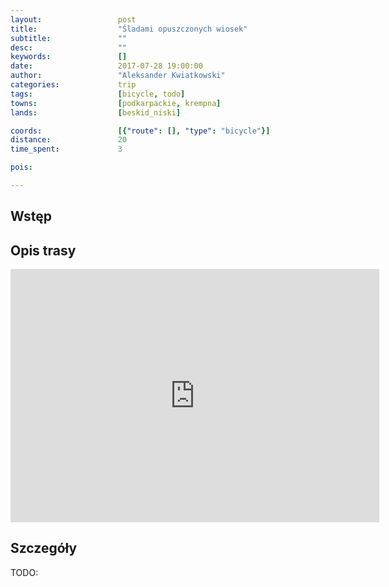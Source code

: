 ```yaml
---
layout:                 post
title:                  "Śladami opuszczonych wiosek"
subtitle:               ""
desc:                   ""
keywords:               []
date:                   2017-07-28 19:00:00
author:                 "Aleksander Kwiatkowski"
categories:             trip
tags:                   [bicycle, todo]
towns:                  [podkarpackie, krempna]
lands:                  [beskid_niski]

coords:                 [{"route": [], "type": "bicycle"}]
distance:               20
time_spent:             3

pois:

---
```



Wstęp
-----

Opis trasy
----------

<iframe height='405' width='590' frameborder='0' allowtransparency='true' scrolling='no' src='https://www.strava.com/activities/1105801669/embed/3498393c2ade1098331fc0121b2fe6c956b51669'></iframe>

Szczegóły
---------

TODO:
